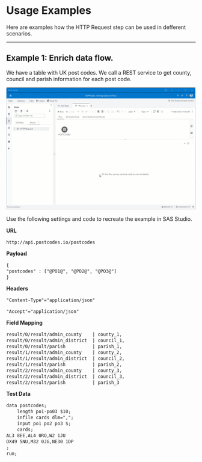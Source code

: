 
# Usage Examples

Here are examples how the HTTP Request step can be used in defferent scenarios.

---

## Example 1: Enrich data flow. 
We have a table with UK post codes. We call a REST service to get county, council and parish information for each post code.

![](../img/HTTPRequest_ex1.gif)

Use the following settings and code to recreate the example in SAS Studio.

**URL**
```
http://api.postcodes.io/postcodes
```
**Payload**
```
{
"postcodes" : ["@PO1@", "@PO2@", "@PO3@"]
}
```
**Headers**
```
"Content-Type"="application/json"
```
```
"Accept"="application/json"
```
**Field Mapping**
```
result/0/result/admin_county    | county_1,
result/0/result/admin_district  | council_1,
result/0/result/parish          | parish_1,
result/1/result/admin_county    | county_2,
result/1/result/admin_district  | council_2,
result/1/result/parish          | parish_2,
result/2/result/admin_county    | county_3,
result/2/result/admin_district  | council_3,
result/2/result/parish          | parish_3
```
**Test Data**
```
data postcodes;
	length po1-po03 $10;
	infile cards dlm=",";
	input po1 po2 po3 $;
	cards;
AL3 8EE,AL4 0RQ,W2 1JU
OX49 5NU,M32 0JG,NE30 1DP
;
run;
```
